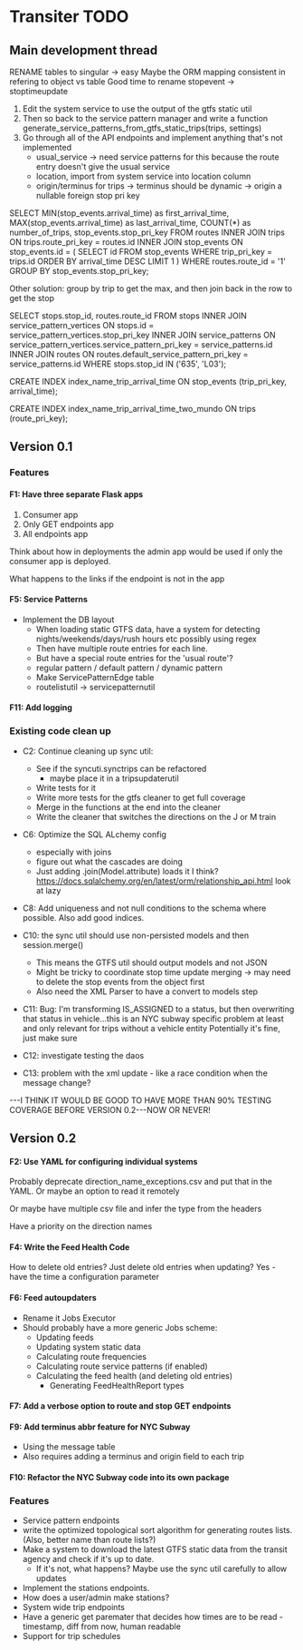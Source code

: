 # Transiter TODO

## Main development thread

RENAME tables to singular -> easy
Maybe the ORM mapping consistent in refering to object vs table
Good time to rename stopevent -> stoptimeupdate

1. Edit the system service to use the output of the gtfs static util
1. Then so back to the service pattern manager and write a function
    generate_service_patterns_from_gtfs_static_trips(trips, settings)
1. Go through all of the API endpoints and implement anything that's
    not implemented
    - usual_service -> need service patterns for this
        because the route entry doesn't give the usual service
    - location, import from system service into location column
    - origin/terminus for trips 
        -> terminus should be dynamic
        -> origin a nullable foreign stop pri key





SELECT 
    MIN(stop_events.arrival_time) as first_arrival_time,
    MAX(stop_events.arrival_time) as last_arrival_time,
    COUNT(*) as number_of_trips,
    stop_events.stop_pri_key
FROM routes
INNER JOIN trips
    ON trips.route_pri_key = routes.id
INNER JOIN stop_events 
    ON stop_events.id = (
        SELECT id 
        FROM stop_events
        WHERE trip_pri_key = trips.id
        ORDER BY arrival_time DESC
        LIMIT 1
    )
WHERE routes.route_id = '1'
GROUP BY stop_events.stop_pri_key;





Other solution: group by trip to get the max, and then join back in the
    row to get the stop


SELECT stops.stop_id, routes.route_id
FROM stops
INNER JOIN service_pattern_vertices
    ON stops.id = service_pattern_vertices.stop_pri_key
INNER JOIN service_patterns
    ON service_pattern_vertices.service_pattern_pri_key = service_patterns.id
INNER JOIN routes
    ON routes.default_service_pattern_pri_key = service_patterns.id
WHERE stops.stop_id IN ('635', 'L03');



CREATE INDEX index_name_trip_arrival_time
ON stop_events (trip_pri_key, arrival_time);



CREATE INDEX index_name_trip_arrival_time_two_mundo
ON trips (route_pri_key);





## Version 0.1
    
### Features

#### F1: Have three separate Flask apps
1. Consumer app
2. Only GET endpoints app
3. All endpoints app

Think about how in deployments the admin app would be used
if only the consumer app is deployed.

What happens to the links if the endpoint is not in the app

#### F5: Service Patterns
- Implement the DB layout
    - When loading static GTFS data, have a system for
        detecting nights/weekends/days/rush hours etc
        possibly using regex
    - Then have multiple route entries for each line.
    - But have a special route entries for the 'usual route'?
    - regular pattern / default pattern / dynamic pattern
    - Make ServicePatternEdge table
    - routelistutil -> servicepatternutil
   


#### F11: Add logging



### Existing code clean up
- C2: Continue cleaning up sync util:
    - See if the syncuti.synctrips can be refactored
        - maybe place it in a tripsupdaterutil
    - Write tests for it
    - Write more tests for the gtfs cleaner to get full coverage
    - Merge in the functions at the end into the cleaner
    - Write the cleaner that switches the directions on the J or M train
- C6: Optimize the SQL ALchemy config
    - especially with joins
    - figure out what the cascades are doing
    - Just adding .join(Model.attribute) loads it I think?
    https://docs.sqlalchemy.org/en/latest/orm/relationship_api.html
    look at lazy
- C8: Add uniqueness and not null conditions to the schema
    where possible. Also add good indices.
- C10: the sync util should use non-persisted models and then session.merge()
    - This means the GTFS util should output models and not JSON
    - Might be tricky to coordinate stop time update merging -> may need to 
        delete the stop events from the object first
    - Also need the XML Parser to have a convert to models step
  

- C11:
Bug: I'm transforming IS_ASSIGNED to a status, 
    but then overwriting that status in vehicle...this is an NYC subway specific
    problem at least and only relevant for trips without a vehicle entity
    Potentially it's fine, just make sure
- C12:
    investigate testing the daos
- C13:
    problem with the xml update - like a race condition when the message change?




---I THINK IT WOULD BE GOOD TO HAVE MORE THAN 90% TESTING COVERAGE
BEFORE VERSION 0.2---NOW OR NEVER!


## Version 0.2


#### F2: Use YAML for configuring individual systems
Probably deprecate direction_name_exceptions.csv and put that in the
YAML. Or maybe an option to read it remotely

Or maybe have multiple csv file and infer the type from the headers
 
Have a priority on the direction names 


#### F4: Write the Feed Health Code
How to delete old entries?
Just delete old entries when updating?
Yes - have the time a configuration parameter

#### F6: Feed autoupdaters
- Rename it Jobs Executor   
- Should probably have a more generic Jobs scheme:
    - Updating feeds
    - Updating system static data
    - Calculating route frequencies
    - Calculating route service patterns (if enabled)
    - Calculating the feed health (and deleting old entries)
        - Generating FeedHealthReport types
    
#### F7: Add a verbose option to route and stop GET endpoints

#### F9: Add terminus abbr feature for NYC Subway
- Using the message table
- Also requires adding a terminus and origin field to each trip

#### F10: Refactor the NYC Subway code into its own package
   
### Features
- Service pattern endpoints 
- write the optimized topological 
sort algorithm for generating routes lists.
    (Also, better name than route lists?)
- Make a system to download the latest GTFS static data 
    from the transit agency
    and check if it's up to date.
    - If it's not, what happens? 
    Maybe use the sync util carefully to allow updates
- Implement the stations endpoints.
- How does a user/admin make stations?
- System wide trip endpoints
- Have a generic get paremater that decides how times are to be read -
    timestamp, diff from now, human readable
- Support for trip schedules


    
